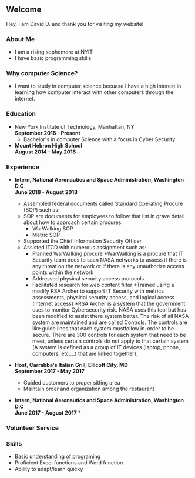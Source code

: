 ## Welcome 

Hey, I am David D. and thank you for visiting my website!

### About Me
* I am a rising sophomore at NYIT 
* I have basic programming skills


### Why computer Science?
* I want to study in computer science becuase I have a high interest in learning how
 computer interact with other computers through the internet.


### Education
* New York Institute of Technology, Manhattan, NY <br> **September 2018 - Present**
	* Bachelor's in computer Science with a focus in Cyber Security
* **Mount Hebron High School** <br> **August 2014 - May 2018** 

### Experience
* **Intern, National Aeronautics and Space Administration, Washington D.C <br> June 2018 - August 2018**
	* Assembled federal documents called Standard Operating Procure (SOP) such as: <br>
	* SOP are documents for employees to follow that list in grave detail about how to approach certain procures: <br> 
		* WarWalking SOP
		* Metric SOP 
	* Supported the Chief Information Security Officer
	* Assisted ITCD with numerous assignment such as: <br>
		* Planned WarWalking procure
			*WarWalking is a procure that IT Security team does to scan NASA networks to assess if there is any threat on the network or if there is any unauthorize access points within the network 
		* Addressed physical security access protocols
		* Facilitated research for web content filter 
		*Trained using a modify RSA Archer to support IT Security with metrics assessments, physical security access, and logical access (internet access)
			*RSA Archer is a system that the government uses to monitor Cybersecurity risk. NASA uses this tool but has been modified to assist there system better. The risk of all NASA system are maintained and are called Controls. The controls are like guide lines that each system mustfollow in-order to be secure. There are 300 controls for each system that need to be meet, unless certain controls do not apply to that certain system (A system is defined as a group of IT devices (laptop, phone, computers, etc....) that are linked together).

* **Host, Carrabba's Italian Grill, Ellicott City, MD <br> September 2017 - May 2017**
	* Guided customers to proper sitting area
	* Maintain order and organization among the restaurant
* **Intern, National Aeronautics and Space Administration, Washington D.C <br> June 2017 - August 2017**
	* 

### Volunteer Service

### Skills
* Basic understanding of programing 
* Proficient Excel functions and Word function 
* Ability to adapt/learn quicky


